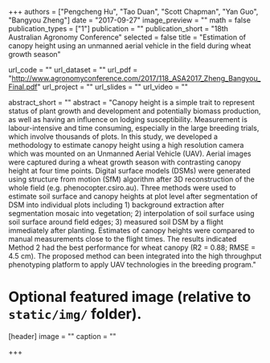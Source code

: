 +++
authors = ["Pengcheng Hu", "Tao Duan", "Scott Chapman", "Yan Guo", "Bangyou Zheng"]
date = "2017-09-27"
image_preview = ""
math = false
publication_types = ["1"]
publication = ""
publication_short = "18th Australian Agronomy Conference"
selected = false
title = "Estimation of canopy height using an unmanned aerial vehicle in the field during wheat growth season"

url_code = ""
url_dataset = ""
url_pdf = "http://www.agronomyconference.com/2017/118_ASA2017_Zheng_Bangyou_Final.pdf"
url_project = ""
url_slides = ""
url_video = ""

abstract_short = ""
abstract = "Canopy height is a simple trait to represent status of plant growth and development and potentially biomass production, as well as having an influence on lodging susceptibility. Measurement is labour-intensive and time consuming, especially in the large breeding trials, which involve thousands of plots. In this study, we developed a methodology to estimate canopy height using a high resolution camera which was mounted on an Unmanned Aerial Vehicle (UAV). Aerial images were captured during a wheat growth season with contrasting canopy height at four time points. Digital surface models (DSMs) were generated using structure from motion (SfM) algorithm after 3D reconstruction of the whole field (e.g. phenocopter.csiro.au). Three methods were used to estimate soil surface and canopy heights at plot level after segmentation of DSM into individual plots including 1) background extraction after segmentation mosaic into vegetation; 2) interpolation of soil surface using soil surface around field edges; 3) measured soil DSM by a flight immediately after planting. Estimates of canopy heights were compared to manual measurements close to the flight times. The results indicated Method 2 had the best performance for wheat canopy (R2 = 0.88; RMSE = 4.5 cm). The proposed method can been integrated into the high throughput phenotyping platform to apply UAV technologies in the breeding program."


# Optional featured image (relative to `static/img/` folder).
[header]
image = ""
caption = ""

+++
